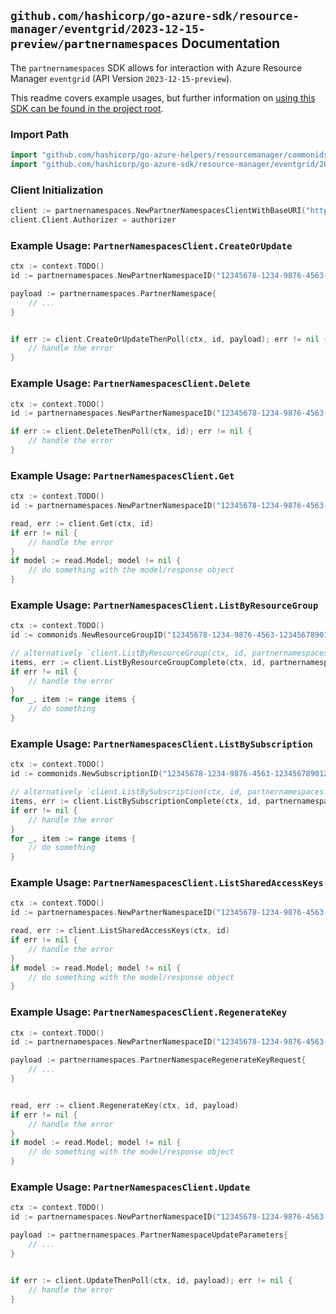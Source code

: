 
## `github.com/hashicorp/go-azure-sdk/resource-manager/eventgrid/2023-12-15-preview/partnernamespaces` Documentation

The `partnernamespaces` SDK allows for interaction with Azure Resource Manager `eventgrid` (API Version `2023-12-15-preview`).

This readme covers example usages, but further information on [using this SDK can be found in the project root](https://github.com/hashicorp/go-azure-sdk/tree/main/docs).

### Import Path

```go
import "github.com/hashicorp/go-azure-helpers/resourcemanager/commonids"
import "github.com/hashicorp/go-azure-sdk/resource-manager/eventgrid/2023-12-15-preview/partnernamespaces"
```


### Client Initialization

```go
client := partnernamespaces.NewPartnerNamespacesClientWithBaseURI("https://management.azure.com")
client.Client.Authorizer = authorizer
```


### Example Usage: `PartnerNamespacesClient.CreateOrUpdate`

```go
ctx := context.TODO()
id := partnernamespaces.NewPartnerNamespaceID("12345678-1234-9876-4563-123456789012", "example-resource-group", "partnerNamespaceValue")

payload := partnernamespaces.PartnerNamespace{
	// ...
}


if err := client.CreateOrUpdateThenPoll(ctx, id, payload); err != nil {
	// handle the error
}
```


### Example Usage: `PartnerNamespacesClient.Delete`

```go
ctx := context.TODO()
id := partnernamespaces.NewPartnerNamespaceID("12345678-1234-9876-4563-123456789012", "example-resource-group", "partnerNamespaceValue")

if err := client.DeleteThenPoll(ctx, id); err != nil {
	// handle the error
}
```


### Example Usage: `PartnerNamespacesClient.Get`

```go
ctx := context.TODO()
id := partnernamespaces.NewPartnerNamespaceID("12345678-1234-9876-4563-123456789012", "example-resource-group", "partnerNamespaceValue")

read, err := client.Get(ctx, id)
if err != nil {
	// handle the error
}
if model := read.Model; model != nil {
	// do something with the model/response object
}
```


### Example Usage: `PartnerNamespacesClient.ListByResourceGroup`

```go
ctx := context.TODO()
id := commonids.NewResourceGroupID("12345678-1234-9876-4563-123456789012", "example-resource-group")

// alternatively `client.ListByResourceGroup(ctx, id, partnernamespaces.DefaultListByResourceGroupOperationOptions())` can be used to do batched pagination
items, err := client.ListByResourceGroupComplete(ctx, id, partnernamespaces.DefaultListByResourceGroupOperationOptions())
if err != nil {
	// handle the error
}
for _, item := range items {
	// do something
}
```


### Example Usage: `PartnerNamespacesClient.ListBySubscription`

```go
ctx := context.TODO()
id := commonids.NewSubscriptionID("12345678-1234-9876-4563-123456789012")

// alternatively `client.ListBySubscription(ctx, id, partnernamespaces.DefaultListBySubscriptionOperationOptions())` can be used to do batched pagination
items, err := client.ListBySubscriptionComplete(ctx, id, partnernamespaces.DefaultListBySubscriptionOperationOptions())
if err != nil {
	// handle the error
}
for _, item := range items {
	// do something
}
```


### Example Usage: `PartnerNamespacesClient.ListSharedAccessKeys`

```go
ctx := context.TODO()
id := partnernamespaces.NewPartnerNamespaceID("12345678-1234-9876-4563-123456789012", "example-resource-group", "partnerNamespaceValue")

read, err := client.ListSharedAccessKeys(ctx, id)
if err != nil {
	// handle the error
}
if model := read.Model; model != nil {
	// do something with the model/response object
}
```


### Example Usage: `PartnerNamespacesClient.RegenerateKey`

```go
ctx := context.TODO()
id := partnernamespaces.NewPartnerNamespaceID("12345678-1234-9876-4563-123456789012", "example-resource-group", "partnerNamespaceValue")

payload := partnernamespaces.PartnerNamespaceRegenerateKeyRequest{
	// ...
}


read, err := client.RegenerateKey(ctx, id, payload)
if err != nil {
	// handle the error
}
if model := read.Model; model != nil {
	// do something with the model/response object
}
```


### Example Usage: `PartnerNamespacesClient.Update`

```go
ctx := context.TODO()
id := partnernamespaces.NewPartnerNamespaceID("12345678-1234-9876-4563-123456789012", "example-resource-group", "partnerNamespaceValue")

payload := partnernamespaces.PartnerNamespaceUpdateParameters{
	// ...
}


if err := client.UpdateThenPoll(ctx, id, payload); err != nil {
	// handle the error
}
```
